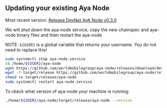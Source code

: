 ## Updating your existing Aya Node

Most recent version:
[Release DevNet AyA Node v0.3.0](https://github.com/worldmobilegroup/aya-node/releases/tag/devnet-v0.3.0)

We will shut down the aya-node service, copy the new chainspec and aya-node binary files and then restart the aya-node

NOTE: `${USER}` is a global variable that returns your username.  You do not need to replace this!


```bash
sudo systemctl stop aya-node.service
cd /home/${USER}/aya-node
wget https://github.com/worldmobilegroup/aya-node/releases/download/devnet-v0.3.0/wm-devnet-chainspec.json
wget -P target/release https://github.com/worldmobilegroup/aya-node/releases/download/devnet-v0.3.0/aya-node
chmod +x target/release/aya-node
sudo systemctl restart aya-node.service
```

To ckeck what version of aya-node your machine is running:
```bash
./home/${USER}/aya-node/target/release/aya-node --version
```
